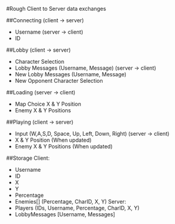 #Rough Client to Server data exchanges


##Connecting
(client -> server)
-	Username
(server -> client)
-	ID

##Lobby
(client -> server)
-	Character Selection
-	Lobby Messages (Username, Message)
(server -> client)
-	New Lobby Messages (Username, Message)
-	New Opponent Character Selection

##Loading
(server -> client)
-	Map Choice
X & Y Position
-	Enemy X & Y Positions

##Playing
(client -> server)
-	Input (W,A,S,D, Space, Up, Left, Down, Right)
(server -> client)
-	X & Y Position (When updated)
-	Enemy X & Y Positions (When updated)



##Storage
Client:
-	Username
-	ID
-	X
-	Y
-	Percentage
-	Enemies[] (Percentage, CharID, X, Y)
Server:
-	Players (IDs, Username, Percentage, CharID, X, Y)
-	LobbyMessages [Username, Messages]
		